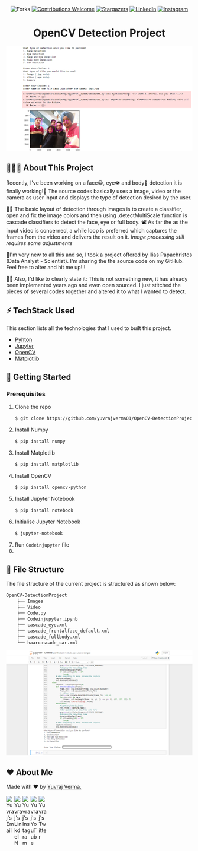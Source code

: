 <div align="center">

![Forks](https://img.shields.io/github/forks/yuvrajverma01/OpenCV-DetectionProject?logo=GITHUB&style=for-the-badge)
[![Contributions Welcome](https://img.shields.io/badge/contributions-welcome-blue.svg?style=for-the-badge)](https://github.com/yuvrajverma01/OpenCV-DetectionProject)
[![Stargazers](https://img.shields.io/github/stars/yuvrajverma01/OpenCV-DetectionProject?logo=github&style=for-the-badge)](https://github.com/yuvrajverma01/OpenCV-DetectionProject/stargazers)
[![LinkedIn](https://img.shields.io/badge/LinkedIn-0077B5?style=for-the-badge&logo=linkedin&logoColor=white)](https://www.linkedin.com/in/yuvrajverma01/)
[![Instagram](https://img.shields.io/badge/Instagram-E4405F?style=for-the-badge&logo=instagram&logoColor=white)](https://instagram.com/yuvrajverma01)

 # OpenCV Detection Project
  
</div>

![](/media/2.PNG)

## 🤷🏼‍♂️ About This Project

Recently, I've been working on a face😀, eye👁 and body🚶 detection it is finally working!🕺
The source codes basically uses a image, video or the camera as user input and displays the type of detection desired by the user.

👨‍💻 The basic layout of detection through images is to create a classifier, open and fix the image colors and then using .detectMultiScale function is cascade classifiers to detect the face, eye or full body. 📽 As far the as the input video is concerned, a while loop is preferred which captures the frames from the video and delivers the result on it.
*Image processing still requires some adjustments*

🎇I'm very new to all this and so, I took a project offered by Ilias Papachristos (Data Analyst - Scientist). I'm sharing the the source code on my GitHub. Feel free to alter and hit me up!!!

👨‍🏫 Also, I'd like to clearly state it:
This is not something new, it has already been implemented years ago and even open sourced. I just stitched the pieces of several codes together and altered it to what I wanted to detect.

## ⚡ TechStack Used

This section lists all the technologies that I used to built this project.

- [Pyhton](https://www.python.org/)
- [Jupyter](https://jupyter.org/)
- [OpenCV](https://opencv.org/)
- [Matplotlib](https://matplotlib.org/)

## 🚀 Getting Started

### Prerequisites

1. Clone the repo
   ```sh
   $ git clone https://github.com/yuvrajverma01/OpenCV-DetectionProject.git
   ```
2. Install Numpy
   ```sh
   $ pip install numpy
   ```
3. Install Matplotlib
   ```sh
   $ pip install matplotlib
   ```
4. Install OpenCV
   ```sh
   $ pip install opencv-python
   ```
5. Install Jupyter Notebook
   ```sh
   $ pip install notebook
   ```
6. Initialise Jupyter Notebook
   ```sh
   $ jupyter-notebook
   ```
7. Run `Codeinjupyter` file
8. 
## 📁 File Structure

The file structure of the current project is structured as shown below:

```
OpenCV-DetectionProject
    ├── Images
    ├── Video
    ├── Code.py
    ├── Codeinjupyter.ipynb
    ├── cascade_eye.xml
    ├── cascade_frontalface_default.xml
    ├── cascade_fullbody.xml
    └── haarcascade_car.xml

```

![](/media/1.PNG)

## ❤  About Me
Made with ❤  by [Yuvraj Verma.](https://www.linkedin.com/in/yuvrajverma01/)
<br><br>
<a href="mailto:vermay87gmail.com">
  <img align="left" alt="Yuvraj's Email" width="22px" src="https://cdn4.iconfinder.com/data/icons/social-media-2070/140/_unread_email-512.png" />
</a>
<a href="https://www.linkedin.com/in/yuvrajverma01/">
  <img align="left" alt="Yuvraj's LinkdeIN" width="22px" src="https://cdn4.iconfinder.com/data/icons/social-media-2070/140/_linkedin-512.png" />
</a>
<a href="https://www.instagram.com/yuvrajverma01/">
  <img align="left" alt="Yuvraj's Instagram" width="22px" src="https://cdn4.iconfinder.com/data/icons/social-media-2070/140/_instagram-512.png" />
</a>
<a href="https://www.youtube.com/watch?v=3jEZnZD6phQ&t=0s">
  <img align="left" alt="Yuvraj's YouTube" width="22px" src="https://cdn4.iconfinder.com/data/icons/social-media-2070/140/_youtube-512.png" />
</a>
<a href="https://twitter.com/01_barfi">
  <img align="left" alt="Yuvraj's Twitter" width="22px" src="https://cdn4.iconfinder.com/data/icons/social-media-2070/140/_twitter-512.png" />
</a>
